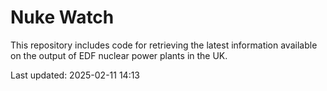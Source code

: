 # Nuke Watch

This repository includes code for retrieving the latest information available on the output of EDF nuclear power plants in the UK.

Last updated: 2025-02-11 14:13